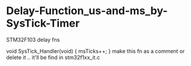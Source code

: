 # Delay-Function_us-and-ms_by-SysTick-Timer
STM32F103 delay fns 

void SysTick_Handler(void) {
msTicks++; }
make this fn as a comment or delete it ..
it'll be find in stm32f1xx_it.c 
